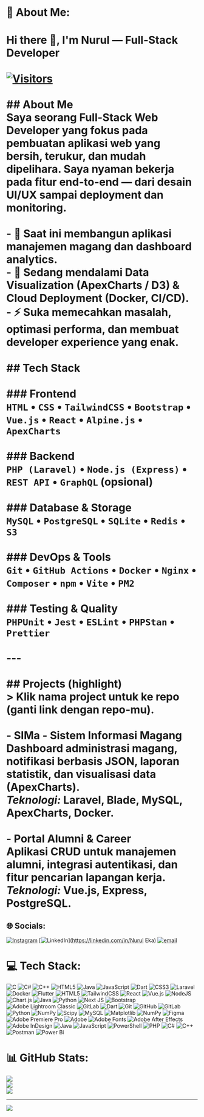 # 💫 About Me:
# Hi there 👋, I'm Nurul — Full-Stack Developer<br><br>[![Visitors](https://img.shields.io/badge/visitor-You're%20welcome-green?style=flat&logo=github)]()<br><br>## About Me<br>Saya seorang Full-Stack Web Developer yang fokus pada pembuatan aplikasi web yang bersih, terukur, dan mudah dipelihara. Saya nyaman bekerja pada fitur end-to-end — dari desain UI/UX sampai deployment dan monitoring.<br><br>- 🔭 Saat ini membangun aplikasi manajemen magang dan dashboard analytics.<br>- 🌱 Sedang mendalami Data Visualization (ApexCharts / D3) & Cloud Deployment (Docker, CI/CD).<br>- ⚡ Suka memecahkan masalah, optimasi performa, dan membuat developer experience yang enak.<br><br>## Tech Stack<br><br>### Frontend<br>`HTML` • `CSS` • `TailwindCSS` • `Bootstrap` • `Vue.js` • `React` • `Alpine.js` • `ApexCharts`<br><br>### Backend<br>`PHP (Laravel)` • `Node.js (Express)` • `REST API` • `GraphQL` (opsional)<br><br>### Database & Storage<br>`MySQL` • `PostgreSQL` • `SQLite` • `Redis` • `S3`<br><br>### DevOps & Tools<br>`Git` • `GitHub Actions` • `Docker` • `Nginx` • `Composer` • `npm` • `Vite` • `PM2`<br><br>### Testing & Quality<br>`PHPUnit` • `Jest` • `ESLint` • `PHPStan` • `Prettier`<br><br>---<br><br>## Projects (highlight)<br>> Klik nama project untuk ke repo (ganti link dengan repo-mu).<br><br>- **SIMa - Sistem Informasi Magang**  <br>  Dashboard administrasi magang, notifikasi berbasis JSON, laporan statistik, dan visualisasi data (ApexCharts).  <br>  _Teknologi:_ Laravel, Blade, MySQL, ApexCharts, Docker.<br><br>- **Portal Alumni & Career**  <br>  Aplikasi CRUD untuk manajemen alumni, integrasi autentikasi, dan fitur pencarian lapangan kerja.  <br>  _Teknologi:_ Vue.js, Express, PostgreSQL.


## 🌐 Socials:
[![Instagram](https://img.shields.io/badge/Instagram-%23E4405F.svg?logo=Instagram&logoColor=white)](https://instagram.com/exs.kane) [![LinkedIn](https://img.shields.io/badge/LinkedIn-%230077B5.svg?logo=linkedin&logoColor=white)](https://linkedin.com/in/Nurul Eka) [![email](https://img.shields.io/badge/Email-D14836?logo=gmail&logoColor=white)](mailto:nuruleka276@gmail.com) 

# 💻 Tech Stack:
![C](https://img.shields.io/badge/c-%2300599C.svg?style=for-the-badge&logo=c&logoColor=white) ![C#](https://img.shields.io/badge/c%23-%23239120.svg?style=for-the-badge&logo=csharp&logoColor=white) ![C++](https://img.shields.io/badge/c++-%2300599C.svg?style=for-the-badge&logo=c%2B%2B&logoColor=white) ![HTML5](https://img.shields.io/badge/html5-%23E34F26.svg?style=for-the-badge&logo=html5&logoColor=white) ![Java](https://img.shields.io/badge/java-%23ED8B00.svg?style=for-the-badge&logo=openjdk&logoColor=white) ![JavaScript](https://img.shields.io/badge/javascript-%23323330.svg?style=for-the-badge&logo=javascript&logoColor=%23F7DF1E) ![Dart](https://img.shields.io/badge/dart-%230175C2.svg?style=for-the-badge&logo=dart&logoColor=white) ![CSS3](https://img.shields.io/badge/css3-%231572B6.svg?style=for-the-badge&logo=css3&logoColor=white) ![Laravel](https://img.shields.io/badge/laravel-%23FF2D20.svg?style=for-the-badge&logo=laravel&logoColor=white) ![Docker](https://img.shields.io/badge/docker-%230db7ed.svg?style=for-the-badge&logo=docker&logoColor=white) ![Flutter](https://img.shields.io/badge/Flutter-%2302569B.svg?style=for-the-badge&logo=Flutter&logoColor=white) ![HTML5](https://img.shields.io/badge/html5-%23E34F26.svg?style=for-the-badge&logo=html5&logoColor=white) ![TailwindCSS](https://img.shields.io/badge/tailwindcss-%2338B2AC.svg?style=for-the-badge&logo=tailwind-css&logoColor=white) ![React](https://img.shields.io/badge/react-%2320232a.svg?style=for-the-badge&logo=react&logoColor=%2361DAFB) ![Vue.js](https://img.shields.io/badge/vue.js-%2335495e.svg?style=for-the-badge&logo=vuedotjs&logoColor=%234FC08D) ![NodeJS](https://img.shields.io/badge/node.js-6DA55F?style=for-the-badge&logo=node.js&logoColor=white) ![Chart.js](https://img.shields.io/badge/chart.js-F5788D.svg?style=for-the-badge&logo=chart.js&logoColor=white) ![Java](https://img.shields.io/badge/java-%23ED8B00.svg?style=for-the-badge&logo=openjdk&logoColor=white) ![Python](https://img.shields.io/badge/python-3670A0?style=for-the-badge&logo=python&logoColor=ffdd54) ![Next JS](https://img.shields.io/badge/Next-black?style=for-the-badge&logo=next.js&logoColor=white) ![Bootstrap](https://img.shields.io/badge/bootstrap-%238511FA.svg?style=for-the-badge&logo=bootstrap&logoColor=white) ![Adobe Lightroom Classic](https://img.shields.io/badge/Adobe%20Lightroom%20Classic-31A8FF.svg?style=for-the-badge&logo=Adobe%20Lightroom%20Classic&logoColor=white) ![GitLab](https://img.shields.io/badge/gitlab-%23181717.svg?style=for-the-badge&logo=gitlab&logoColor=white) ![Dart](https://img.shields.io/badge/dart-%230175C2.svg?style=for-the-badge&logo=dart&logoColor=white) ![Git](https://img.shields.io/badge/git-%23F05033.svg?style=for-the-badge&logo=git&logoColor=white) ![GitHub](https://img.shields.io/badge/github-%23121011.svg?style=for-the-badge&logo=github&logoColor=white) ![GitLab](https://img.shields.io/badge/gitlab-%23181717.svg?style=for-the-badge&logo=gitlab&logoColor=white) ![Python](https://img.shields.io/badge/python-3670A0?style=for-the-badge&logo=python&logoColor=ffdd54) ![NumPy](https://img.shields.io/badge/numpy-%23013243.svg?style=for-the-badge&logo=numpy&logoColor=white) ![Scipy](https://img.shields.io/badge/SciPy-%230C55A5.svg?style=for-the-badge&logo=scipy&logoColor=%white) ![MySQL](https://img.shields.io/badge/mysql-4479A1.svg?style=for-the-badge&logo=mysql&logoColor=white) ![Matplotlib](https://img.shields.io/badge/Matplotlib-%23ffffff.svg?style=for-the-badge&logo=Matplotlib&logoColor=black) ![NumPy](https://img.shields.io/badge/numpy-%23013243.svg?style=for-the-badge&logo=numpy&logoColor=white) ![Figma](https://img.shields.io/badge/figma-%23F24E1E.svg?style=for-the-badge&logo=figma&logoColor=white) ![Adobe Premiere Pro](https://img.shields.io/badge/Adobe%20Premiere%20Pro-9999FF.svg?style=for-the-badge&logo=Adobe%20Premiere%20Pro&logoColor=white) ![Adobe](https://img.shields.io/badge/adobe-%23FF0000.svg?style=for-the-badge&logo=adobe&logoColor=white) ![Adobe Fonts](https://img.shields.io/badge/Adobe%20Fonts-000B1D.svg?style=for-the-badge&logo=Adobe%20Fonts&logoColor=white) ![Adobe After Effects](https://img.shields.io/badge/Adobe%20After%20Effects-9999FF.svg?style=for-the-badge&logo=Adobe%20After%20Effects&logoColor=white) ![Adobe InDesign](https://img.shields.io/badge/Adobe%20InDesign-49021F?style=for-the-badge&logo=adobeindesign&logoColor=FF3366) ![Java](https://img.shields.io/badge/java-%23ED8B00.svg?style=for-the-badge&logo=openjdk&logoColor=white) ![JavaScript](https://img.shields.io/badge/javascript-%23323330.svg?style=for-the-badge&logo=javascript&logoColor=%23F7DF1E) ![PowerShell](https://img.shields.io/badge/PowerShell-%235391FE.svg?style=for-the-badge&logo=powershell&logoColor=white) ![PHP](https://img.shields.io/badge/php-%23777BB4.svg?style=for-the-badge&logo=php&logoColor=white) ![C#](https://img.shields.io/badge/c%23-%23239120.svg?style=for-the-badge&logo=csharp&logoColor=white) ![C++](https://img.shields.io/badge/c++-%2300599C.svg?style=for-the-badge&logo=c%2B%2B&logoColor=white) ![Postman](https://img.shields.io/badge/Postman-FF6C37?style=for-the-badge&logo=postman&logoColor=white) ![Power Bi](https://img.shields.io/badge/power_bi-F2C811?style=for-the-badge&logo=powerbi&logoColor=black)
# 📊 GitHub Stats:
![](https://github-readme-stats.vercel.app/api?username=Exskane&theme=radical&hide_border=false&include_all_commits=false&count_private=false)<br/>
![](https://nirzak-streak-stats.vercel.app/?user=Exskane&theme=radical&hide_border=false)<br/>
![](https://github-readme-stats.vercel.app/api/top-langs/?username=Exskane&theme=radical&hide_border=false&include_all_commits=false&count_private=false&layout=compact)

---
[![](https://visitcount.itsvg.in/api?id=Exskane&icon=0&color=0)](https://visitcount.itsvg.in)

<!-- Proudly created with GPRM ( https://gprm.itsvg.in ) -->
